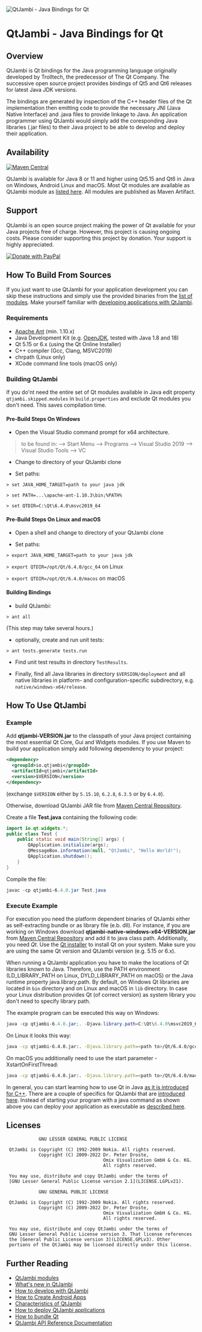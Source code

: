 ![QtJambi - Java Bindings for Qt](https://github.com/OmixVisualization/qtjambi/raw/master/www/images/QtJambi_eyecatcher.png "QtJambi - Java Bindings for Qt")

# QtJambi - Java Bindings for Qt

## Overview

QtJambi is Qt bindings for the Java programming language originally developed by Trolltech, the predecessor of The Qt Company. 
The successive open source project provides bindings of Qt5 and Qt6 releases for latest Java JDK versions.

The bindings are generated by inspection of the C++ header files of the Qt implementation then emitting code to provide the 
necessary JNI (Java Native Interface) and .java files to provide linkage to Java. An application programmer using QtJambi 
would simply add the coresponding Java libraries (.jar files) to their Java project to be able to develop and deploy their application.

## Availability

[![Maven Central](https://maven-badges.herokuapp.com/maven-central/io.qtjambi/qtjambi/badge.svg)](https://search.maven.org/artifact/io.qtjambi/qtjambi)

QtJambi is available for Java 8 or 11 and higher using Qt5.15 and Qt6 in Java on Windows, Android Linux and macOS. 
Most Qt modules are available as QtJambi module as [listed here](www/Modules.md). All modules are published as Maven Artifact.

## Support

QtJambi is an open source project making the power of Qt available for your Java projects free of charge. However, this project is causing ongoing costs. 
Please consider supporting this project by donation. Your support is highly appreciated.

[![Donate with PayPal](https://www.paypalobjects.com/en_US/DK/i/btn/btn_donateCC_LG.gif)](https://www.paypal.com/donate/?hosted_button_id=M5Z5VMA7FFCEE)

## How To Build From Sources

If you just want to use QtJambi for your application development you can skip these instructions 
and simply use the provided binaries from the [list of modules](www/Modules.md).
Make yourself familiar with [developing applications with QtJambi](www/How-to-develop-Qt-in-Java.md).

### Requirements
* [Apache Ant](https://ant.apache.org/) (min. 1.10.x)
* Java Development Kit (e.g. [OpenJDK](https://adoptopenjdk.net/), tested with Java 1.8 and 18)
* Qt 5.15 or 6.x (using the Qt Online Installer)
* C++ compiler (Gcc, Clang, MSVC2019)
* chrpath (Linux only)
* XCode command line tools (macOS only)

### Building QtJambi
If you do'nt need the entire set of Qt modules available in Java edit property `qtjambi.skipped.modules` in `build.properties` and exclude Qt modules you don't need.
This saves compilation time.

#### Pre-Build Steps On Windows
* Open the Visual Studio command prompt for x64 architecture.
> to be found in: --> Start Menu --> Programs --> Visual Studio 2019 --> Visual Studio Tools --> VC

* Change to directory of your QtJambi clone

* Set paths:

`> set JAVA_HOME_TARGET=path to your java jdk`

`> set PATH=...\apache-ant-1.10.3\bin;%PATH%`

`> set QTDIR=C:\Qt\6.4.0\msvc2019_64`

#### Pre-Build Steps On Linux and macOS

* Open a shell and change to directory of your QtJambi clone

* Set paths:

`> export JAVA_HOME_TARGET=path to your java jdk`

`> export QTDIR=/opt/Qt/6.4.0/gcc_64` on Linux

`> export QTDIR=/opt/Qt/6.4.0/macos` on macOS

#### Building Bindings

* build QtJambi:

`> ant all`

(This step may take several hours.)

* optionally, create and run unit tests:

`> ant tests.generate tests.run`

* Find unit test results in directory `TestResults`.

* Finally, find all Java libraries in directory `$VERSION/deployment` and all native libraries in platform- and configuration-specific subdirectory, e.g. `native/windows-x64/release`.

## How To Use QtJambi

### Example

Add **qtjambi-VERSION.jar** to the classpath of your Java project containing the most 
essential Qt Core, Gui and Widgets modules. If you use Maven to build your application simply add following dependency
to your project:

```xml
<dependency>
  <groupId>io.qtjambi</groupId>
  <artifactId>qtjambi</artifactId>
  <version>$VERSION</version>
</dependency>
```
(exchange `$VERSION` either by `5.15.10`, `6.2.8`, `6.3.5` or by `6.4.0`).

Otherwise, download QtJambi JAR file from [Maven Central Repository](https://search.maven.org/artifact/io.qtjambi/qtjambi/).

Create a file **Test.java** containing the following code:

```java
import io.qt.widgets.*;
public class Test {
    public static void main(String[] args) {
        QApplication.initialize(args);
        QMessageBox.information(null, "QtJambi", "Hello World!");
        QApplication.shutdown();
    }
}
```

Compile the file:

``` powershell
javac -cp qtjambi-6.4.0.jar Test.java
```

### Execute Example

For execution you need the platform dependent binaries of QtJambi either as self-extracting bundle or as library file (e.b. dll). 
For instance, if you are working on Windows download **qtjambi-native-windows-x64-VERSION.jar**
from [Maven Central Repository](https://search.maven.org/artifact/io.qtjambi/qtjambi-native-windows-x64/) and add it to java class path. 
Additionally, you need *Qt*. Use the [Qt installer](https://www.qt.io/download-qt-installer) to install Qt on your system. Make sure you are using the same Qt version and QtJambi version (e.g. 5.15 or 6.x).

When running a QtJambi application you have to make the locations of Qt libraries known to Java.
Therefore, use the PATH environment (LD_LIBRARY_PATH on Linux, DYLD_LIBRARY_PATH on macOS) 
or the Java runtime property java.library.path. 
By default, on Windows Qt libraries are located in `bin` directory and on Linux and macOS in `lib` directory.
In case your Linux distribution provides Qt (of correct version) as system library you don't need to specify library path.

The example program can be executed this way on Windows:

``` powershell
java -cp qtjambi-6.4.0.jar;. -Djava.library.path=C:\Qt\6.4.0\msvc2019_64\bin Test
```

On Linux it looks this way:

``` bash
java -cp qtjambi-6.4.0.jar:. -Djava.library.path=<path to>/Qt/6.4.0/gcc_64/lib Test
```

On macOS you additionally need to use the start parameter -XstartOnFirstThread:

``` bash
java -cp qtjambi-6.4.0.jar:. -Djava.library.path=<path to>/Qt/6.4.0/macos/lib -XstartOnFirstThread Test
```

In general, you can start learning how to use Qt in Java [as it is introduced for C++](https://doc.qt.io/qt-6/gettingstarted.html#create-your-first-applications). 
There are a couple of specifics for QtJambi that are [introduced here](/www/Characteristics-of-QtJambi.md). 
Instead of starting your program with a java command as shown above you can deploy your application as executable as [described here](/www/How-to-deploy-QtJambi-applications.md).

## Licenses

```
            GNU LESSER GENERAL PUBLIC LICENSE

 QtJambi is Copyright (C) 1992-2009 Nokia. All rights reserved.
            Copyright (C) 2009-2022 Dr. Peter Droste, 
                                    Omix Visualization GmbH & Co. KG. 
                                    All rights reserved.

 You may use, distribute and copy QtJambi under the terms of
 [GNU Lesser General Public License version 2.1](LICENSE.LGPLv21).
```

```
            GNU GENERAL PUBLIC LICENSE

 QtJambi is Copyright (C) 1992-2009 Nokia. All rights reserved.
            Copyright (C) 2009-2022 Dr. Peter Droste, 
                                    Omix Visualization GmbH & Co. KG. 
                                    All rights reserved.

 You may use, distribute and copy QtJambi under the terms of
 GNU Lesser General Public License version 3. That license references
 the [General Public License version 3](LICENSE.GPLv3). Other
 portions of the QtJambi may be licensed directly under this license.
```


## Further Reading

* [QtJambi modules](www/Modules.md)
* [What's new in QtJambi](www/Whats-New.md)
* [How to develop with QtJambi](www/How-to-develop-Qt-in-Java.md)
* [How to Create Android Apps](www/Android.md)
* [Characteristics of QtJambi](www/Characteristics-of-QtJambi.md)
* [How to deploy QtJambi applications](www/How-to-deploy-QtJambi-applications.md)
* [How to bundle Qt](www/How-to-bundle-Qt-libraries.md)
* [QtJambi API Reference Documentation](https://doc.qtjambi.io/latest)
